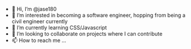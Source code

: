 - 👋 Hi, I’m @jase180
- 👀 I’m interested in becoming a software engineer, hopping from being a civil engineer currently
- 🌱 I’m currently learning CSS/Javascript
- 💞️ I’m looking to collaborate on projects where I can contribute
- 📫 How to reach me ...

<!---
jase180/jase180 is a ✨ special ✨ repository because its `README.md` (this file) appears on your GitHub profile.
You can click the Preview link to take a look at your changes.
--->
